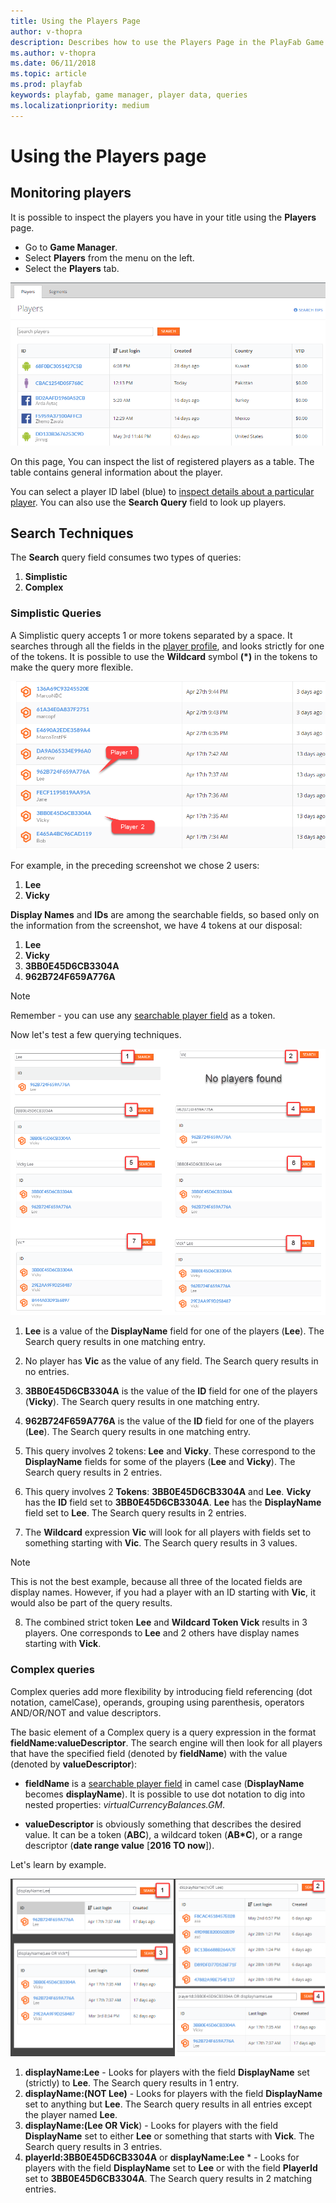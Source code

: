 ```yaml
---
title: Using the Players Page
author: v-thopra
description: Describes how to use the Players Page in the PlayFab Game Manager for simple and complex queries of player data.
ms.author: v-thopra
ms.date: 06/11/2018
ms.topic: article
ms.prod: playfab
keywords: playfab, game manager, player data, queries
ms.localizationpriority: medium
---
```


# Using the Players page

## Monitoring players

It is possible to inspect the players you have in your title using the **Players** page.

- Go to **Game Manager**.
- Select **Players** from the menu on the left.
- Select the **Players** tab.

![Game Manager - Players Page](media/tutorials/game-manager-players-page.png)  

On this page, You can inspect the list of registered players as a table. The table contains general information about the player.

You can select a player ID label (blue) to [inspect details about a particular player](player-details.md). You can also use the **Search Query** field to look up players.

## Search Techniques

The **Search** query field consumes two types of queries:

1. **Simplistic**
2. **Complex**

### Simplistic Queries

A Simplistic query accepts 1 or more tokens separated by a space. It searches through all the fields in the [player profile](xref:titleid.playfabapi.com.admin.accountmanagement.getplayerprofile#playerprofilemodel), and looks strictly for one of the tokens. It is possible to use the **Wildcard** symbol **(*)** in the tokens to make the query more flexible.

![Game Manager - Players Page - display names and IDs](media/tutorials/game-manager-players-page-display-names-and-ids.png)  

For example, in the preceding screenshot we chose 2 users:

1. **Lee**
2. **Vicky**

**Display Names** and **IDs** are among the searchable fields, so based only on the information from the screenshot, we have 4 tokens at our disposal:

1. **Lee**
2. **Vicky**
3. **3BB0E45D6CB3304A**
4. **962B724F659A776A**

> [!NOTE]
> Remember - you can use any [searchable player field](xref:titleid.playfabapi.com.admin.accountmanagement.getplayerprofile#playerprofilemodel) as a token.

Now let's test a few querying techniques.

![Game Manager - Players Page - simplistic queries](media/tutorials/game-manager-players-page-simplistic-queries.png)  

1. **Lee** is a value of the **DisplayName** field for one of the players (**Lee**). The Search query results in one matching entry.

2. No player has **Vic** as the value of any field. The Search query results in no entries.
3. **3BB0E45D6CB3304A** is the value of the **ID** field for one of the players (**Vicky**). The Search query results in one matching entry.
4. **962B724F659A776A** is the value of the **ID** field for one of the players (**Lee**). The Search query results in one matching entry.
5. This query involves 2 tokens: **Lee** and **Vicky**. These correspond to the **DisplayName** fields for some of the players (**Lee** and **Vicky**). The Search query results in 2 entries.
6. This query involves 2 **Tokens**: **3BB0E45D6CB3304A** and **Lee**. **Vicky** has the **ID** field set to **3BB0E45D6CB3304A**. **Lee** has the **DisplayName** field set to **Lee**. The Search query results in 2 entries.
7. The **Wildcard** expression **Vic** will look for all players with fields set to something starting with **Vic**. The Search query results in 3 values.

> [!NOTE]
> This is not the best example, because all three of the located fields are display names. However, if you had a player with an ID starting with **Vic**, it would also be part of the query results.

8. The combined strict token **Lee** and **Wildcard Token Vick** results in 3 players. One corresponds to **Lee** and 2 others have display names starting with **Vick**.

### Complex queries

Complex queries add more flexibility by introducing field referencing (dot notation, camelCase), operands, grouping using parenthesis, operators AND/OR/NOT and value descriptors.

The basic element of a Complex query is a query expression in the format **fieldName:valueDescriptor**. The search engine will then look for all players that have the  specified field (denoted by **fieldName**) with the value (denoted by **valueDescriptor**):

- **fieldName** is a [searchable player field](xref:titleid.playfabapi.com.admin.accountmanagement.getplayerprofile#playerprofilemodel) in camel case (**DisplayName** becomes **displayName**). It is possible to use dot notation to dig into nested properties: *virtualCurrencyBalances.GM*.

- **valueDescriptor** is obviously something that describes the desired value. It can be a token (**ABC**), a wildcard token (**AB*C**), or a range descriptor (**date range value** [**2016 TO now**]).

Let's learn by example.

![Game Manager - Players Page - complex queries](media/tutorials/game-manager-players-page-complex-queries.png)  

1. **displayName:Lee** - Looks for players with the field **DisplayName** set (strictly) to **Lee**. The Search query results in 1 entry.
2. **displayName:(NOT Lee)** - Looks for players with the field **DisplayName** set to anything but **Lee**. The Search query results in all entries except the player named **Lee**.
3. **displayName:(Lee OR Vick**) - Looks for players with the field **DisplayName** set to either **Lee** or something that starts with **Vick**. The Search query results in 3 entries.
4. **playerId:3BB0E45D6CB3304A** or **displayName:Lee** * - Looks for players with the field **DisplayName** set to **Lee** or with the field **PlayerId** set to **3BB0E45D6CB3304A**. The Search query results in 2 matching entries.
